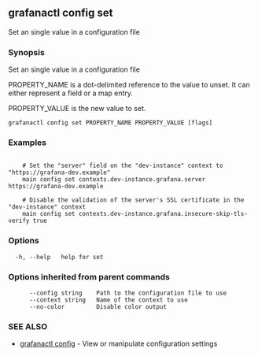 ## grafanactl config set

Set an single value in a configuration file

### Synopsis

Set an single value in a configuration file

PROPERTY_NAME is a dot-delimited reference to the value to unset. It can either represent a field or a map entry.

PROPERTY_VALUE is the new value to set.

```
grafanactl config set PROPERTY_NAME PROPERTY_VALUE [flags]
```

### Examples

```

	# Set the "server" field on the "dev-instance" context to "https://grafana-dev.example"
	main config set contexts.dev-instance.grafana.server https://grafana-dev.example

	# Disable the validation of the server's SSL certificate in the "dev-instance" context
	main config set contexts.dev-instance.grafana.insecure-skip-tls-verify true
```

### Options

```
  -h, --help   help for set
```

### Options inherited from parent commands

```
      --config string    Path to the configuration file to use
      --context string   Name of the context to use
      --no-color         Disable color output
```

### SEE ALSO

* [grafanactl config](grafanactl_config.md)	 - View or manipulate configuration settings

